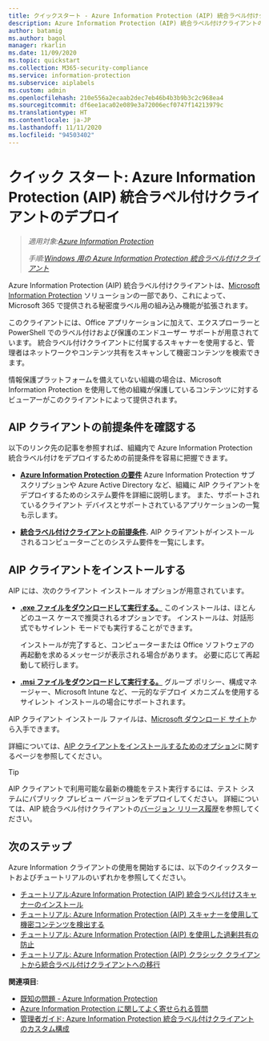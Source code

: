 ```yaml
---
title: クイックスタート - Azure Information Protection (AIP) 統合ラベル付けクライアントのデプロイ
description: Azure Information Protection (AIP) 統合ラベル付けクライアントのデプロイに関する簡単な概要
author: batamig
ms.author: bagol
manager: rkarlin
ms.date: 11/09/2020
ms.topic: quickstart
ms.collection: M365-security-compliance
ms.service: information-protection
ms.subservice: aiplabels
ms.custom: admin
ms.openlocfilehash: 210e556a2ecaab2dec7eb46b4b3b9b3c2c968ea4
ms.sourcegitcommit: df6ee1aca02e089e3a72006ecf0747f14213979c
ms.translationtype: HT
ms.contentlocale: ja-JP
ms.lasthandoff: 11/11/2020
ms.locfileid: "94503402"
---
```

# <a name="quickstart-deploying-the-azure-information-protection-aip-unified-labeling-client"></a>クイック スタート: Azure Information Protection (AIP) 統合ラベル付けクライアントのデプロイ

>*適用対象:[Azure Information Protection](https://azure.microsoft.com/pricing/details/information-protection)*
>
> *手順:[Windows 用の Azure Information Protection 統合ラベル付けクライアント](faqs.md#whats-the-difference-between-the-azure-information-protection-classic-and-unified-labeling-clients)*

Azure Information Protection (AIP) 統合ラベル付けクライアントは、[Microsoft Information Protection](https://aka.ms/MIPdocs) ソリューションの一部であり、これによって、Microsoft 365 で提供される秘密度ラベル用の組み込み機能が拡張されます。 

このクライアントには、Office アプリケーションに加えて、エクスプローラーと PowerShell でのラベル付けおよび保護のエンドユーザー サポートが用意されています。 統合ラベル付けクライアントに付属するスキャナーを使用すると、管理者はネットワークやコンテンツ共有をスキャンして機密コンテンツを検索できます。 

情報保護プラットフォームを備えていない組織の場合は、Microsoft Information Protection を使用して他の組織が保護しているコンテンツに対するビューアーがこのクライアントによって提供されます。

## <a name="review-aip-client-prerequisites"></a>AIP クライアントの前提条件を確認する

以下のリンク先の記事を参照すれば、組織内で Azure Information Protection 統合ラベル付けをデプロイするための前提条件を容易に把握できます。

- **[Azure Information Protection の要件](requirements.md)** Azure Information Protection サブスクリプションや Azure Active Directory など、組織に AIP クライアントをデプロイするためのシステム要件を詳細に説明します。 また、サポートされているクライアント デバイスとサポートされているアプリケーションの一覧も示します。

- **[統合ラベル付けクライアントの前提条件](rms-client/clientv2-admin-guide-install.md#additional-prerequisites-for-the-azure-information-protection-unified-labeling-client).** AIP クライアントがインストールされるコンピューターごとのシステム要件を一覧にします。

## <a name="install-the-aip-client"></a>AIP クライアントをインストールする

AIP には、次のクライアント インストール オプションが用意されています。

- **[.exe ファイルをダウンロードして実行する。](rms-client/clientv2-admin-guide-install.md#to-install-the-azure-information-protection-unified-labeling-client-by-using-the-executable-installer)** このインストールは、ほとんどのユース ケースで推奨されるオプションです。 インストールは、対話形式でもサイレント モードでも実行することができます。

    インストールが完了すると、コンピューターまたは Office ソフトウェアの再起動を求めるメッセージが表示される場合があります。 必要に応じて再起動して続行します。

- **[.msi ファイルをダウンロードして実行する。](rms-client/clientv2-admin-guide-install.md#to-install-the-azure-information-protection-unified-labeling-client-by-using-the-msi-installer)** グループ ポリシー、構成マネージャー、Microsoft Intune など、一元的なデプロイ メカニズムを使用するサイレント インストールの場合にサポートされます。

AIP クライアント インストール ファイルは、[Microsoft ダウンロード サイト](https://www.microsoft.com/download/details.aspx?id=53018)から入手できます。 

詳細については、[AIP クライアントをインストールするためのオプション](rms-client/clientv2-admin-guide-install.md#options-to-install-the-azure-information-protection-unified-labeling-client-for-users)に関するページを参照してください。

> [!TIP]
> AIP クライアントで利用可能な最新の機能をテスト実行するには、テスト システムにパブリック プレビュー バージョンをデプロイしてください。 詳細については、AIP 統合ラベル付けクライアントの[バージョン リリース履歴](rms-client/unifiedlabelingclient-version-release-history.md)を参照してください。
> 

## <a name="next-steps"></a>次のステップ

Azure Information クライアントの使用を開始するには、以下のクイックスタートおよびチュートリアルのいずれかを参照してください。

- [チュートリアル:Azure Information Protection (AIP) 統合ラベル付けスキャナーのインストール](tutorial-install-scanner.md)
- [チュートリアル: Azure Information Protection (AIP) スキャナーを使用して機密コンテンツを検出する](tutorial-scan-networks-and-content.md)
- [チュートリアル: Azure Information Protection (AIP) を使用した過剰共有の防止](tutorial-preventing-oversharing.md)
- [チュートリアル: Azure Information Protection (AIP) クラシック クライアントから統合ラベル付けクライアントへの移行](tutorial-migrating-to-ul.md) 

**関連項目**:

- [既知の問題 - Azure Information Protection](known-issues.md) 
- [Azure Information Protection に関してよく寄せられる質問](faqs.md) 
- [管理者ガイド: Azure Information Protection 統合ラベル付けクライアントのカスタム構成](rms-client/clientv2-admin-guide-customizations.md)        
    
